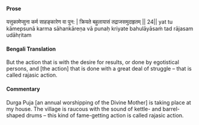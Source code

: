 #### Prose 

यत्तुकामेप्सुना कर्म साहङ्कारेण वा पुन: |
क्रियते बहुलायासं तद्राजसमुदाहृतम् || 24||
yat tu kāmepsunā karma sāhankāreṇa vā punaḥ
kriyate bahulāyāsaṁ tad rājasam udāhṛitam

 #### Bengali Translation 

But the action that is with the desire for results, or done by egotistical persons, and [the action] that is done with a great deal of struggle – that is called rajasic action.

 #### Commentary 

Durga Puja [an annual worshipping of the Divine Mother] is taking place at my house. The village is raucous with the sound of kettle- and barrel-shaped drums – this kind of fame-getting action is called rajasic action.